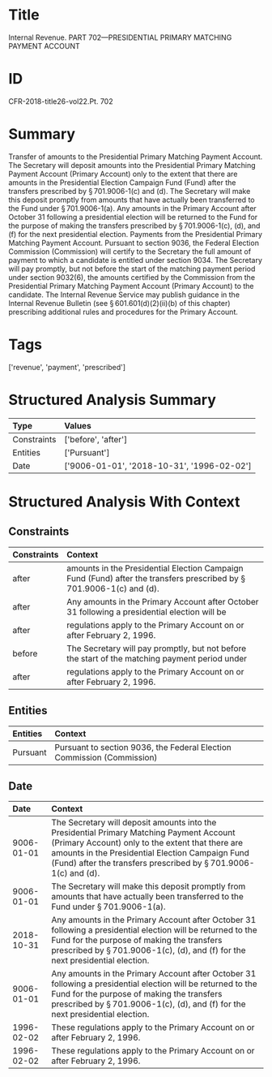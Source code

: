 # Title

 Internal Revenue. PART 702—PRESIDENTIAL PRIMARY MATCHING PAYMENT ACCOUNT


# ID

 CFR-2018-title26-vol22.Pt. 702


# Summary

Transfer of amounts to the Presidential Primary Matching Payment Account.
The Secretary will deposit amounts into the Presidential Primary Matching Payment Account (Primary Account) only to the extent that there are amounts in the Presidential Election Campaign Fund (Fund) after the transfers prescribed by &#167;&#8201;701.9006-1(c) and (d).
The Secretary will make this deposit promptly from amounts that have actually been transferred to the Fund under &#167;&#8201;701.9006-1(a).
Any amounts in the Primary Account after October 31 following a presidential election will be returned to the Fund for the purpose of making the transfers prescribed by &#167;&#8201;701.9006-1(c), (d), and (f) for the next presidential election.
Payments from the Presidential Primary Matching Payment Account.
Pursuant to section 9036, the Federal Election Commission (Commission) will certify to the Secretary the full amount of payment to which a candidate is entitled under section 9034.
The Secretary will pay promptly, but not before the start of the matching payment period under section 9032(6), the amounts certified by the Commission from the Presidential Primary Matching Payment Account (Primary Account) to the candidate.
The Internal Revenue Service may publish guidance in the Internal Revenue Bulletin (see &#167;&#8201;601.601(d)(2)(ii)(b) of this chapter) prescribing additional rules and procedures for the Primary Account.


# Tags

['revenue', 'payment', 'prescribed']


# Structured Analysis Summary

| Type        | Values                                     |
|:------------|:-------------------------------------------|
| Constraints | ['before', 'after']                        |
| Entities    | ['Pursuant']                               |
| Date        | ['9006-01-01', '2018-10-31', '1996-02-02'] |


# Structured Analysis With Context

 


## Constraints

| Constraints   | Context                                                                                                                          |
|:--------------|:---------------------------------------------------------------------------------------------------------------------------------|
| after         | amounts in the Presidential Election Campaign Fund (Fund) after  the transfers prescribed by &#167;&#8201;701.9006-1(c) and (d). |
| after         | Any amounts in the Primary Account  after October 31 following a presidential election will be                                   |
| after         | regulations apply to the Primary Account on or after  February 2, 1996.                                                          |
| before        | The Secretary will pay promptly, but not  before the start of the matching payment period under                                  |
| after         | regulations apply to the Primary Account on or after  February 2, 1996.                                                          |


## Entities

| Entities   | Context                                                                |
|:-----------|:-----------------------------------------------------------------------|
| Pursuant   | Pursuant to section 9036, the Federal Election Commission (Commission) |


## Date

| Date       | Context                                                                                                                                                                                                                                                                       |
|:-----------|:------------------------------------------------------------------------------------------------------------------------------------------------------------------------------------------------------------------------------------------------------------------------------|
| 9006-01-01 | The Secretary will deposit amounts into the Presidential Primary Matching Payment Account (Primary Account) only to the extent that there are amounts in the Presidential Election Campaign Fund (Fund) after the transfers prescribed by &#167;&#8201;701.9006-1(c) and (d). |
| 9006-01-01 | The Secretary will make this deposit promptly from amounts that have actually been transferred to the Fund under &#167;&#8201;701.9006-1(a).                                                                                                                                  |
| 2018-10-31 | Any amounts in the Primary Account after October 31 following a presidential election will be returned to the Fund for the purpose of making the transfers prescribed by &#167;&#8201;701.9006-1(c), (d), and (f) for the next presidential election.                         |
| 9006-01-01 | Any amounts in the Primary Account after October 31 following a presidential election will be returned to the Fund for the purpose of making the transfers prescribed by &#167;&#8201;701.9006-1(c), (d), and (f) for the next presidential election.                         |
| 1996-02-02 | These regulations apply to the Primary Account on or after February 2, 1996.                                                                                                                                                                                                  |
| 1996-02-02 | These regulations apply to the Primary Account on or after February 2, 1996.                                                                                                                                                                                                  |


